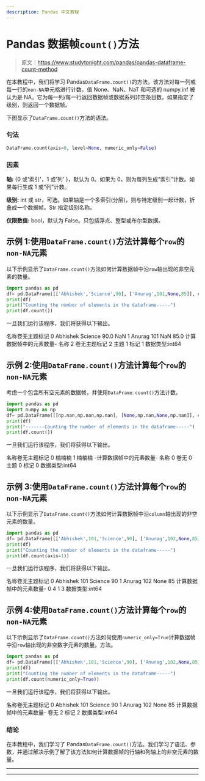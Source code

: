 ```yaml
---
description: Pandas 中文教程
---
```


# Pandas 数据帧`count()`方法

> 原文：<https://www.studytonight.com/pandas/pandas-dataframe-count-method>

在本教程中，我们将学习 Pandas`DataFrame.count()`的方法。该方法对每一列或每一行的`non-NA`单元格进行计数。值 None、NaN、NaT 和可选的 numpy.inf 被认为是 NA。它为每一列/每一行返回数据帧或数据系列非空条目数。如果指定了级别，则返回一个数据帧。

下图显示了`DataFrame.count()`方法的语法。

### 句法

```py
DataFrame.count(axis=0, level=None, numeric_only=False)
```

### 因素

**轴:** {0 或'索引'，1 或'列' }，默认为 0。如果为 0，则为每列生成“索引”计数。如果每行生成 1 或“列”计数。

**级别:** int 或 str，可选。如果轴是一个多索引(分层)，则与特定级别一起计数，折叠成一个数据帧。Str 指定级别名称。

**仅限数值:** bool，默认为 False。只包括浮点、整型或布尔型数据。

## 示例 1:使用`DataFrame.count()`方法计算每个`row`的`non-NA`元素

以下示例显示了`DataFrame.count()`方法如何计算数据帧中沿`row`轴出现的非空元素的数量。

```py
import pandas as pd
df= pd.DataFrame([['Abhishek','Science',90], ['Anurag',101,None,85]], columns=['Name', 'Roll No', 'Subject', 'Marks'])
print(df)
print("Counting the number of elements in the dataframe-----")
print(df.count())
```

一旦我们运行该程序，我们将获得以下输出。

名称卷无主题标记
0 Abhishek Science 90.0 NaN
1 Anurag 101 NaN 85.0
计算数据帧中的元素数量-
名称 2
卷无主题标记 2
主题 1
标记 1
数据类型:int64

## 示例 2:使用`DataFrame.count()`方法计算每个`row`的`non-NA`元素

考虑一个包含所有空元素的数据帧，并使用`DataFrame.count()`方法计数。

```py
import pandas as pd
import numpy as np
df= pd.DataFrame([[np.nan,np.nan,np.nan], [None,np.nan,None,np.nan]], columns=['Name', 'Roll No', 'Subject', 'Marks'])
print(df)
print("-------Counting the number of elements in the dataframe-----")
print(df.count())
```

一旦我们运行该程序，我们将获得以下输出。

名称卷无主题标记
0 楠楠楠
1 楠楠楠
-计算数据帧中的元素数量-
名称 0
卷无 0
主题 0
标记 0
数据类型:int64

## 示例 3:使用`DataFrame.count()`方法计算每个`row`的`non-NA`元素

以下示例显示了`DataFrame.count()`方法如何计算数据帧中沿`column`轴出现的非空元素的数量。

```py
import pandas as pd
df= pd.DataFrame([['Abhishek',101,'Science',90], ['Anurag',102,None,85]], columns=['Name', 'Roll No', 'Subject', 'Marks'])
print(df)
print("Counting the number of elements in the dataframe-----")
print(df.count(axis=1))
```

一旦我们运行该程序，我们将获得以下输出。

名称卷无主题标记
0 Abhishek 101 Science 90
1 Anurag 102 None 85
计算数据帧中的元素数量-
0 4
1 3
数据类型:int64

## 示例 4:使用`DataFrame.count()`方法计算每个`row`的`non-NA`元素

以下示例显示了`DataFrame.count()`方法如何使用`numeric_only=True`计算数据帧中沿`row`轴出现的非空数字元素的数量。方法。

```py
import pandas as pd
df= pd.DataFrame([['Abhishek',101,'Science',90], ['Anurag',102,None,85]], columns=['Name', 'Roll No', 'Subject', 'Marks'])
print(df)
print("Counting the number of elements in the dataframe-----")
print(df.count(numeric_only=True))
```

一旦我们运行该程序，我们将获得以下输出。

名称卷无主题标记
0 Abhishek 101 Science 90
1 Anurag 102 None 85
计算数据帧中的元素数量-
卷无 2
标记 2
数据类型:int64

### 结论

在本教程中，我们学习了 Pandas`DataFrame.count()`方法。我们学习了语法、参数，并通过解决示例了解了该方法如何计算数据帧的行轴和列轴上的非空元素的数量。

* * *

* * *